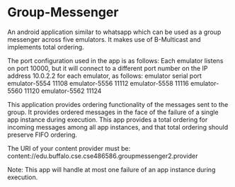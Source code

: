 # Group-Messenger
An android application similar to whatsapp which can be used as a group messenger across five emulators. It makes use of B-Multicast and implements total ordering.

The port configuration used in the app is as follows: Each emulator listens on port 10000, but it will connect to a different port number on the IP address 10.0.2.2 for each emulator, as follows: emulator serial port emulator-5554 11108 emulator-5556 11112 emulator-5558 11116 emulator-5560 11120 emulator-5562 11124

This application provides ordering functionality of the messages sent to the group. It provides ordered messages in the face of the failure of a single app instance during execution. This app provides a total ordering for incoming messages among all app instances, and that total ordering should preserve FIFO ordering.

The URI of your content provider must be: content://edu.buffalo.cse.cse486586.groupmessenger2.provider

Note: This app will handle at most one failure of an app instance during execution.
